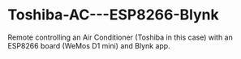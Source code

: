 # Toshiba-AC---ESP8266-Blynk
Remote controlling an Air Conditioner (Toshiba in this case) with an ESP8266 board (WeMos D1 mini) and Blynk app.
